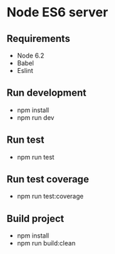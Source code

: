 # Node ES6 server

## Requirements
- Node 6.2
- Babel
- Eslint

## Run development
- npm install
- npm run dev

## Run test
- npm run test

## Run test coverage
- npm run test:coverage

## Build project
- npm install
- npm run build:clean